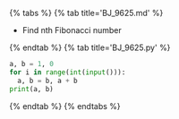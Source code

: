 {% tabs %}
{% tab title='BJ_9625.md' %}

* Find nth Fibonacci number

{% endtab %}
{% tab title='BJ_9625.py' %}

```py
a, b = 1, 0
for i in range(int(input())):
  a, b = b, a + b
print(a, b)
```

{% endtab %}
{% endtabs %}
